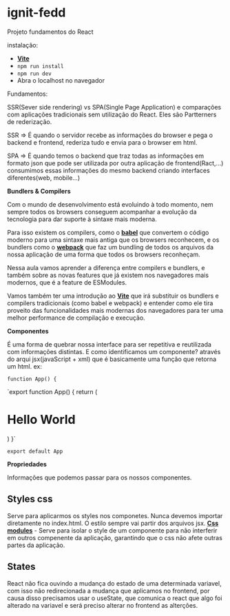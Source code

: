# ignit-fedd
Projeto fundamentos do React

instalação: 
- **[Vite](https://vitejs.dev/)**
- ```npm run install```
- ```npm run dev```
- Abra o localhost no navegador

Fundamentos: 

SSR(Sever side rendering) vs SPA(Single Page Application) e comparações com aplicações tradicionais sem utilização do React. Eles são Partterners de rederização.

SSR => É quando o servidor recebe as informações do browser e pega o backend e frontend, rederiza tudo e envia para o browser em html.

SPA => É quando temos o backend que traz todas as informações em formato json que pode ser utilizada por outra aplicação de frontend(Ract,...) consumimos essas informações do mesmo backend criando interfaces diferentes(web, mobile...)


**Bundlers & Compilers**

Com o mundo de desenvolvimento está evoluindo à todo momento, nem sempre todos os browsers conseguem acompanhar a evolução da tecnologia para dar suporte à sintaxe mais moderna.

Para isso existem os compilers, como o **[babel](https://babeljs.io/)** que convertem o código moderno para uma sintaxe mais antiga que os browsers reconhecem, e os bundlers como o **[webpack](https://webpack.js.org/)** que faz um bundling de todos os arquivos da nossa aplicação de uma forma que todos os browsers reconheçam.

Nessa aula vamos aprender a diferença entre compilers e bundlers, e também sobre as novas features que já existem nos navegadores mais modernos, que é a feature de ESModules.

Vamos também ter uma introdução ao **[Vite](https://vitejs.dev/)** que irá substituir os bundlers e compilers tradicionais (como babel e webpack) e entender como ele tira proveito das funcionalidades mais modernas dos navegadores para ter uma melhor performance de compilação e execução.

**Componentes**

É uma forma de quebrar nossa interface para ser repetitiva  e reutilizada com informações distintas. E como identificamos um componente? através do arqui jsx(javaScript + xml) que é basicamente uma função que retorna um html. ex: 

`function App() {`

`export function App() {
return (
<h1>Hello World</h1>
<div>
<Post />
</div>
)
}`

`export default App`

**Propriedades**

Informações que podemos passar para os nossos componentes.

## Styles css
Serve para aplicarmos os styles nos componetes.
Nunca devemos importar diretamente no index.html. 
O estilo sempre vai partir dos arquivos jsx. 
[**Css modules**](https://github.com/css-modules/css-moduleshttps://github.com/css-modules/css-modules) - Serve para isolar o style de um componente para não interferir em outros compenente da aplicação, garantindo que o css não afete outras partes da aplicação.  

## States 
React não fica ouvindo a mudança do estado de uma determinada variavel, com isso não redirecionada a mudança que aplicamos no frontend, por causa disso precisamos usar o useState, que comunica o react que algo foi alterado na variavel e será preciso alterar no frontend as alterções. 